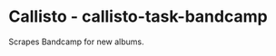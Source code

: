 Callisto - callisto-task-bandcamp
=================================

Scrapes Bandcamp for new albums.
